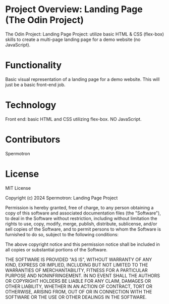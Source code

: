 # Project Overview: Landing Page (The Odin Project)
The Odin Project: Landing Page Project: utilize basic HTML & CSS (flex-box)
skills to create a multi-page landing page for a demo website (no JavaScript).

# Functionality
Basic visual representation of a landing page for a demo website. This will just
be a basic front-end job.

# Technology
Front end: basic HTML and CSS utilizing flex-box. NO JavaScript.

# Contributors
Spermotron

# License

MIT License

Copyright (c) 2024 Spermotron: Landing Page Project

Permission is hereby granted, free of charge, to any person obtaining a copy
of this software and associated documentation files (the "Software"), to deal
in the Software without restriction, including without limitation the rights
to use, copy, modify, merge, publish, distribute, sublicense, and/or sell
copies of the Software, and to permit persons to whom the Software is
furnished to do so, subject to the following conditions:

The above copyright notice and this permission notice shall be included in all
copies or substantial portions of the Software.

THE SOFTWARE IS PROVIDED "AS IS", WITHOUT WARRANTY OF ANY KIND, EXPRESS OR
IMPLIED, INCLUDING BUT NOT LIMITED TO THE WARRANTIES OF MERCHANTABILITY,
FITNESS FOR A PARTICULAR PURPOSE AND NONINFRINGEMENT. IN NO EVENT SHALL THE
AUTHORS OR COPYRIGHT HOLDERS BE LIABLE FOR ANY CLAIM, DAMAGES OR OTHER
LIABILITY, WHETHER IN AN ACTION OF CONTRACT, TORT OR OTHERWISE, ARISING FROM,
OUT OF OR IN CONNECTION WITH THE SOFTWARE OR THE USE OR OTHER DEALINGS IN THE
SOFTWARE.
